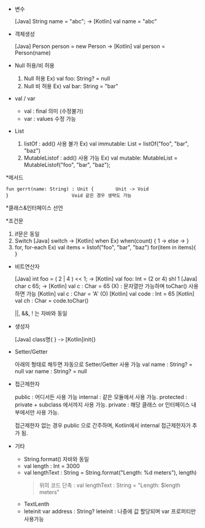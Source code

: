 
* 변수
  
  [Java] String name = "abc";		->	[Kotlin] val name = "abc"

* 객체생성

  [Java] Person person = new Person	->	[Kotlin] val person = Person(name)

* Null 허용/비 허용

  1. Null 허용
    Ex) val foo: String? = null 
  2. Null 비 허용
    Ex) val bar: String = "bar"

* val / var

  - val : final 의미 (수정불가)
  - var : values 수정 가능

* List

  1. listOf : add() 사용 불가
     Ex) val immutable: List<String> = listOf("foo", "bar", "baz")
  2. MutableListof : add() 사용 가능
     Ex) val mutable: MutableList<String> = MutableListof("foo", "bar", "baz");

*메서드

    fun gerrt(name: String) : Unit {		Unit -> Void
    }						Void 같은 경우 생략도 가능


*클래스&인터페이스 선언

*조건문 

  1. if문은 동일
  2. Switch
   [Java] switch	            ->		[Kotlin] when
   Ex)
        when(count) {
	1 -> 
	else -> 
        }
   3. for, for-each 
   Ex)
        val items = listof("foo", "bar", "baz")
        for(item in items){
        }
   
  
* 비트연산자

   [Java] int foo = ( 2 | 4 ) << 1;  ->		[Kotlin] val foo: Int = (2 or 4) shl 1
   [Java] char c 65;	             ->		[Kotlin] val c : Char = 65 (X) : 문자열만 가능하며 toChar() 사용하면 가능
						[Kotlin] val c : Char = 'A' (O)
						[Kotlin] val code : Int = 65
						[Kotlin] val ch : Char = code.toChar()
							



   ||, &&, ! 는 자바와 동일


* 생성자

   [Java] class명{ }           	   ->	        [Kotlin]init{}

* Setter/Getter

  아래의 형태로 해두면 자동으로 Setter/Getter 사용 가능
    val name : String? = null
    var name : String? = null

* 접근제한자 

  public    : 어디서든 사용 가능
  internal  : 같은 모듈에서 사용 가능.
  protected : private + subclass 에서까지 사용 가능.
  private   : 해당 클래스 or 인터페이스 내부에서만 사용 가능.

  접근제한자 없는 경우 public 으로 간주하며, Kotlin에서 internal 접근제한자가 추가 됨.
    

* 기타 

  - String.format() 자바와 동일
  - val length : Int = 3000
  - val lengthText : String = String.format("Length: %d meters"), length)
    > 위의 코드 단축 : val lengthText : String = "Length: $length meters"
  - TextLenth
  - leteinit var address : String?
    leteinit : 나중에 값 할당되며 var 프로퍼티만 사용가능
  
